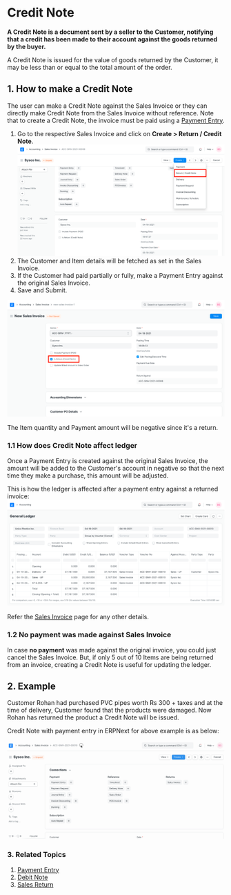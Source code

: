 
# Credit Note



**A Credit Note is a document sent by a seller to the Customer, notifying that a credit has been made to their account against the goods returned by the buyer.**


A Credit Note is issued for the value of goods returned by the Customer, it may be less than or equal to the total amount of the order.


## 1. How to make a Credit Note


The user can make a Credit Note against the Sales Invoice or they can directly make Credit Note from the Sales Invoice without reference. Note that to create a Credit Note, the invoice must be paid using a [Payment Entry](/docs/en/accounts/payment-entry).


1. Go to the respective Sales Invoice and click on **Create > Return / Credit Note**.
![Credit Note from Invoice](/files/credit-note-from-invoice.png)
2. The Customer and Item details will be fetched as set in the Sales Invoice.
3. If the Customer had paid partially or fully, make a Payment Entry against the original Sales Invoice.
4. Save and Submit.


![Credit Note](/files/credit-note.png)


The Item quantity and Payment amount will be negative since it's a return.


### 1.1 How does Credit Note affect ledger


Once a Payment Entry is created against the original Sales Invoice, the amount will be added to the Customer's account in negative so that the next time they make a purchase, this amount will be adjusted.


This is how the ledger is affected after a payment entry against a returned invoice:
![Credit Note Ledger](/files/credit-note-ledger.png)


Refer the [Sales Invoice](/docs/en/accounts/sales-invoice) page for any other details.


### 1.2 No payment was made against Sales Invoice


In case **no payment** was made against the original invoice, you could just cancel the Sales Invoice. But, if only 5 out of 10 Items are being returned from an invoice, creating a Credit Note is useful for updating the ledger.


## 2. Example


Customer Rohan had purchased PVC pipes worth Rs 300 + taxes and at the time of delivery, Customer found that the products were damaged. Now Rohan has returned the product a Credit Note will be issued.


Credit Note with payment entry in ERPNext for above example is as below:


![Creating Credit Note](/files/creating-credit-note.gif)


### 3. Related Topics


1. [Payment Entry](/docs/en/accounts/payment-entry)
2. [Debit Note](/docs/en/accounts/debit-note)
3. [Sales Return](/docs/en/stock/sales-return)




